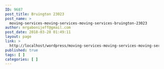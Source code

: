 ```yaml
---
ID: 9687
post_title: Bruington 23023
post_name: >
  moving-services-moving-services-moving-services-bruington-23023
author: mrgabonijeff@gmail.com
post_date: 2018-03-28 01:49:11
layout: page
link: >
  http://localhost/wordpress/moving-services-moving-services-moving-services-bruington-23023/
published: true
tags: [ ]
categories: [ ]
---
```


